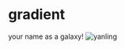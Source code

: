 # gradient
your name as a galaxy!
![yanling](https://github.com/zoeychenrui/gradient/assets/109533862/07266e6a-464f-459b-ba58-80c8d8d5eb31)
